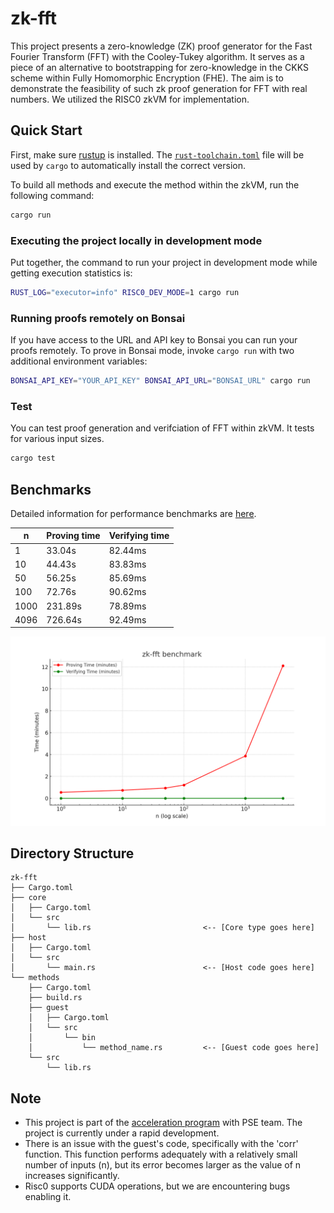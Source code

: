 # zk-fft

This project presents a zero-knowledge (ZK) proof generator for the Fast Fourier Transform (FFT) with the Cooley-Tukey algorithm.
It serves as a piece of an alternative to bootstrapping for zero-knowledge in the CKKS scheme within Fully Homomorphic Encryption (FHE).
The aim is to demonstrate the feasibility of such zk proof generation for FFT with real numbers.
We utilized the RISC0 zkVM for implementation. 

## Quick Start

First, make sure [rustup] is installed. The
[`rust-toolchain.toml`][rust-toolchain] file will be used by `cargo` to
automatically install the correct version.

To build all methods and execute the method within the zkVM, run the following
command:

```bash
cargo run
```

### Executing the project locally in development mode

Put together, the command to run your project in development mode while getting execution statistics is:

```bash
RUST_LOG="executor=info" RISC0_DEV_MODE=1 cargo run
```

### Running proofs remotely on Bonsai

If you have access to the URL and API key to Bonsai you can run your proofs
remotely. To prove in Bonsai mode, invoke `cargo run` with two additional
environment variables:

```bash
BONSAI_API_KEY="YOUR_API_KEY" BONSAI_API_URL="BONSAI_URL" cargo run
```

### Test
You can test proof generation and verifciation of FFT within zkVM. It tests for various input sizes.
```bash
cargo test
```

## Benchmarks
Detailed information for performance benchmarks are [here](./host/benches/benchmark.md).

| n | Proving time | Verifying time |
| --- | --- | --- |
| 1 | 33.04s | 82.44ms |
| 10 | 44.43s | 83.83ms |
| 50 | 56.25s | 85.69ms |
| 100 | 72.76s | 90.62ms |
| 1000 | 231.89s | 78.89ms |
| 4096 | 726.64s | 92.49ms |

![Benchmark graph](./host/benches/zk_fft_benchmark_graph_bonsai.png)


## Directory Structure

```text
zk-fft
├── Cargo.toml
├── core
│   ├── Cargo.toml
│   └── src
│       └── lib.rs                         <-- [Core type goes here]
├── host
│   ├── Cargo.toml
│   └── src
│       └── main.rs                        <-- [Host code goes here]
└── methods
    ├── Cargo.toml
    ├── build.rs
    ├── guest
    │   ├── Cargo.toml
    │   └── src
    │       └── bin
    │           └── method_name.rs         <-- [Guest code goes here]
    └── src
        └── lib.rs
```

## Note

- This project is part of the [acceleration program](https://github.com/privacy-scaling-explorations/acceleration-program) with PSE team. The project is currently under a rapid development.
- There is an issue with the guest's code, specifically with the 'corr' function. This function performs adequately with a relatively small number of inputs (n), but its error becomes larger as the value of n increases significantly.
- Risc0 supports CUDA operations, but we are encountering bugs enabling it.

[bonsai access]: https://bonsai.xyz/apply
[cargo-risczero]: https://docs.rs/cargo-risczero
[crates]: https://github.com/risc0/risc0/blob/main/README.md#rust-binaries
[dev-docs]: https://dev.risczero.com
[dev-mode]: https://dev.risczero.com/api/zkvm/dev-mode
[discord]: https://discord.gg/risczero
[docs.rs]: https://docs.rs/releases/search?query=risc0
[examples]: https://github.com/risc0/risc0/tree/main/examples
[risc0-build]: https://docs.rs/risc0-build
[risc0-repo]: https://www.github.com/risc0/risc0
[risc0-zkvm]: https://docs.rs/risc0-zkvm
[rustup]: https://rustup.rs
[rust-toolchain]: rust-toolchain.toml
[twitter]: https://twitter.com/risczero
[zkvm-overview]: https://dev.risczero.com/zkvm
[zkhack-iii]: https://www.youtube.com/watch?v=Yg_BGqj_6lg&list=PLcPzhUaCxlCgig7ofeARMPwQ8vbuD6hC5&index=5
